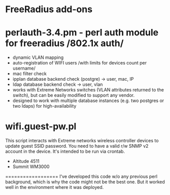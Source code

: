 FreeRadius add-ons
==================

perlauth-3.4.pm - perl auth module for freeradius /802.1x auth/
==================
* dynamic VLAN mapping
* auto-registration of WIFI users /with limits for devices count per username/
* mac filter check
* ipplan database backend check (postgre) -> user, mac, IP 
* ldap database backend check -> user, vlan
* works with Extreme Networks switches (VLAN attributes returned to the switch), but can be easily modified to support any vendor.
* designed to work with multiple database instances (e.g. two postgres or two ldaps) for high-availability

wifi.guest-pw.pl
==================
This script interacts with Extreme networks wireless controller devices
to update guest SSID password. You need to have a valid r/w SNMP v2 account
in the device. It's intended to be run via crontab.
* Altitude 4511
* Summit WM3000

==================
I've developed this code w/o any previous perl background, which is why
the code might not be the best one.
But it worked well in the environment where it was deployed.
